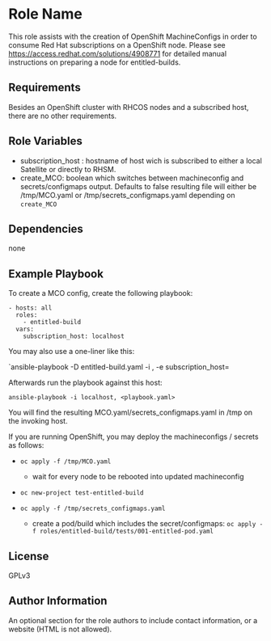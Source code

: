 Role Name
=========

This role assists with the creation of OpenShift MachineConfigs in order to consume Red Hat subscriptions on a OpenShift node.
Please see https://access.redhat.com/solutions/4908771 for detailed manual instructions on preparing a node for entitled-builds.

Requirements
------------

Besides an OpenShift cluster with RHCOS nodes and a subscribed host, there are no other requirements.

Role Variables
--------------

* subscription_host : hostname of host wich is subscribed to either a local Satellite or directly to RHSM.
* create_MCO: boolean which switches between machineconfig and secrets/configmaps output. Defaults to false 
  resulting file will either be /tmp/MCO.yaml or /tmp/secrets_configmaps.yaml depending on `create_MCO`

Dependencies
------------

none

Example Playbook
----------------

To create a MCO config, create the following playbook:

```
- hosts: all
  roles:
    - entitled-build
  vars:
    subscription_host: localhost
```
You may also use a one-liner like this:

`ansible-playbook -D entitled-build.yaml -i <subscription-host>, -e subscription_host=<subscription-host>

Afterwards run the playbook against this host:

`ansible-playbook -i localhost, <playbook.yaml>`

You will find the resulting MCO.yaml/secrets_configmaps.yaml in /tmp on the invoking host.

If you are running OpenShift, you may deploy the machineconfigs / secrets as follows:

* `oc apply -f /tmp/MCO.yaml`
	* wait for every node to be rebooted into updated machineconfig

* `oc new-project test-entitled-build`
* `oc apply -f /tmp/secrets_configmaps.yaml`

	* create a pod/build which includes the secret/configmaps:
		`oc apply -f roles/entitled-build/tests/001-entitled-pod.yaml`

License
-------

GPLv3

Author Information
------------------

An optional section for the role authors to include contact information, or a website (HTML is not allowed).
